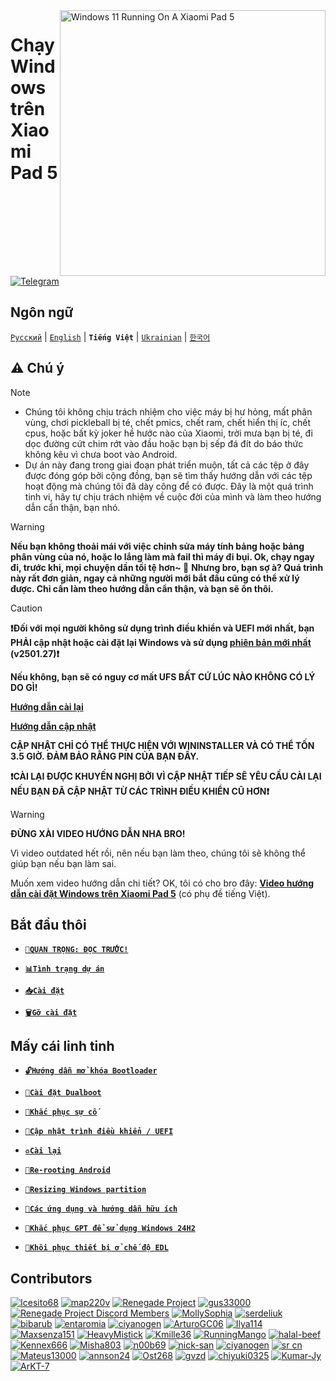 <img align="right" src="https://raw.githubusercontent.com/erdilS/Port-Windows-11-Xiaomi-Pad-5/main/nabu.png" width="425" alt="Windows 11 Running On A Xiaomi Pad 5">

# Chạy Windows trên Xiaomi Pad 5

[![Telegram](https://img.shields.io/badge/Chat-Telegram-brightgreen.svg?logo=telegram&style=flat-square)](https://t.me/nabuwoa)

## Ngôn ngữ 
[```Русский```](/guide/Russian/README-RU.md) | [```English```](/README.md) | **```Tiếng Việt```** | [```Ukrainian```](/guide/Ukrainian/README-uk.md) | [```한국어```](/guide/Korean/README-KO.md)

## ⚠️ Chú ý
> [!NOTE]
> - Chúng tôi không chịu trách nhiệm cho việc máy bị hư hỏng, mất phân vùng, chơi pickleball bị té, chết pmics, chết ram, chết hiển thị íc, chết cpus, hoặc bất kỳ joker hề hước nào của Xiaomi, trời mưa bạn bị té, đi dọc đường cứt chim rớt vào đầu hoặc bạn bị sếp đá đít do báo thức không kêu vì chưa boot vào Android.
> - Dự án này đang trong giai đoạn phát triển muộn, tất cả các tệp ở đây được đóng góp bởi cộng đồng, bạn sẽ tìm thấy hướng dẫn với các tệp hoạt động mà chúng tôi đã dày công để có được. Đây là một quá trình tinh vi, hãy tự chịu trách nhiệm về cuộc đời của mình và làm theo hướng dẫn cẩn thận, bạn nhó.

> [!WARNING]
> **Nếu bạn không thoải mái với việc chỉnh sửa máy tính bảng hoặc bảng phân vùng của nó, hoặc lo lắng làm mà fail thì máy đi bụi. Ok, chạy ngay đi, trước khi, mọi chuyện dần tồi tệ hơn~ 🎵**
> **Nhưng bro, bạn sợ à? Quá trình này rất đơn giản, ngay cả những người mới bắt đầu cũng có thể xử lý được. Chỉ cần làm theo hướng dẫn cẩn thận, và bạn sẽ ổn thôi.**

> [!CAUTION]
> **❗Đối với mọi người không sử dụng trình điều khiển và UEFI mới nhất, bạn PHẢI cập nhật hoặc cài đặt lại Windows và sử dụng [phiên bản mới nhất](https://github.com/erdilS/Port-Windows-11-Xiaomi-Pad-5/releases/tag/Drivers) (v2501.27)❗**
>
> **Nếu không, bạn sẽ có nguy cơ mất UFS BẤT CỨ LÚC NÀO KHÔNG CÓ LÝ DO GÌ!**
>
> [**Hướng dẫn cài lại**](https://github.com/erdilS/Port-Windows-11-Xiaomi-Pad-5/blob/main/reinstall-vi.md)
>
> [**Hướng dẫn cập nhật**](https://github.com/Kumar-Jy/Windows-in-NABU-Without-PC/blob/main/guide/DriverUpdate.md)
>
> **CẬP NHẬT CHỈ CÓ THỂ THỰC HIỆN VỚI WININSTALLER VÀ CÓ THỂ TỐN 3.5 GIỜ. ĐẢM BẢO RẰNG PIN CỦA BẠN ĐẦY.**
>
>
> **❗️CÀI LẠI ĐƯỢC KHUYẾN NGHỊ BỞI VÌ CẬP NHẬT TIẾP SẼ YÊU CẦU CÀI LẠI NẾU BẠN ĐÃ CẬP NHẬT TỪ CÁC TRÌNH ĐIỀU KHIỂN CŨ HƠN❗️**


> [!WARNING]
> **ĐỪNG XÀI VIDEO HƯỚNG DẪN NHA BRO!**
> 
> Vì video outdated hết rồi, nên nếu bạn làm theo, chúng tôi sẽ không thể giúp bạn nếu bạn làm sai.
>
> Muốn xem video hướng dẫn chi tiết? OK, tôi có cho bro đây: [**Video hướng dẫn cài đặt Windows trên Xiaomi Pad 5**](https://www.youtube.com/watch?v=dQw4w9WgXcQ) (có phụ đề tiếng Việt).


## Bắt đầu thôi

- [**```📖QUAN TRỌNG: ĐỌC TRƯỚC!```**](important.md)

- [**`📊Tình trạng dự án`**](status.md)

- [**`📥Cài đặt`**](installation-selection-vi.md)

- [**`🗑️Gỡ cài đặt`**](uninstall-vi.md)


## Mấy cái linh tinh

- [**`🔓Hướng dẫn mở khóa Bootloader`**](unlock-bootloader-vi.md)

- [**`🔀Cài đặt Dualboot`**](dualboot-selection2-vi.md)

- [**`🔧Khắc phục sự cố`**](troubleshooting-vi.md)

- [**`🔄Cập nhật trình điều khiển / UEFI`**](update-vi.md)

- [**`♻️Cài lại`**](reinstall-vi.md)

- [**`📱Re-rooting Android`**](Re-rooting-vi.md)

- [**`💾Resizing Windows partition`**](guide/English/resize-en.md)

- [**`📂Các ứng dụng và hướng dẫn hữu ích`**](Additional-materials-vi.md)

- [**`🔧Khắc phục GPT để sử dụng Windows 24H2`**](fix-gpt-vi.md)

- [**`🧱Khôi phục thiết bị ở chế độ EDL`**](edl.md)



## Contributors
[<img alt="Icesito68" src="https://images.weserv.nl/?url=https://avatars.githubusercontent.com/u/113939920?v=4&w=45&fit=cover&mask=circle&maxage=7d" />](https://github.com/Icesito68)
[<img alt="map220v" src="https://images.weserv.nl/?url=https://avatars.githubusercontent.com/u/14368485?v=4&w=45&fit=cover&mask=circle&maxage=7d" />](https://github.com/map220v)
[<img alt="Renegade Project" src="https://images.weserv.nl/?url=https://avatars.githubusercontent.com/u/63859504?s=200&v=4&w=45&fit=cover&mask=circle&maxage=7d" />](https://github.com/edk2-porting)
[<img alt="gus33000" src="https://images.weserv.nl/?url=https://avatars.githubusercontent.com/u/3755345?v=4&w=45&fit=cover&mask=circle&maxage=7d" />](https://github.com/gus33000)
[<img alt="Renegade Project Discord Members" src="https://images.weserv.nl/?url=https://cdn.discordapp.com/icons/736563593058713690/68f67bfddf4390b11effc99917b16338.webp?size=256&w=45&fit=cover&mask=circle&maxage=7d" />](https://discord.gg/XXBWfag)
[<img alt="MollySophia" src="https://images.weserv.nl/?url=https://avatars.githubusercontent.com/u/20746884?v=4&w=45&fit=cover&mask=circle&maxage=7d" />](https://github.com/MollySophia)
[<img alt="serdeliuk" src="https://images.weserv.nl/?url=https://avatars.githubusercontent.com/u/38280618?v=4&w=45&fit=cover&mask=circle&maxage=7d" />](https://github.com/serdeliuk)
[<img alt="bibarub" src="https://images.weserv.nl/?url=https://avatars.githubusercontent.com/u/73599925?v=4&w=45&fit=cover&mask=circle&maxage=7d" />](https://github.com/bibarub)
[<img alt="entaromia" src="https://images.weserv.nl/?url=https://avatars.githubusercontent.com/u/30384045?v=4&w=45&fit=cover&mask=circle&maxage=7d" />](https://github.com/entaromia)
[<img alt="ciyanogen" src="https://images.weserv.nl/?url=https://avatars.githubusercontent.com/u/29534488?v=4&w=45&fit=cover&mask=circle&maxage=7d" />](https://github.com/ciyanogen)
[<img alt="ArturoGC06" src="https://images.weserv.nl/?url=https://avatars.githubusercontent.com/u/76574534?v=4&w=45&fit=cover&mask=circle&maxage=7d" />](https://github.com/ArturoGC06)
[<img alt="Ilya114" src="https://images.weserv.nl/?url=https://avatars.githubusercontent.com/u/93242944?v=4&w=45&fit=cover&mask=circle&maxage=7d" />](https://github.com/Ilya114)
[<img alt="Maxsenza151" src="https://images.weserv.nl/?url=https://avatars.githubusercontent.com/u/93602290?v=4&w=45&fit=cover&mask=circle&maxage=7d" />](https://github.com/Maxsenza151)
[<img alt="HeavyMistick" src="https://images.weserv.nl/?url=https://avatars.githubusercontent.com/u/94836779?v=4&w=45&fit=cover&mask=circle&maxage=7d" />](https://github.com/HeavyMistick)
[<img alt="Kmille36" src="https://images.weserv.nl/?url=https://avatars.githubusercontent.com/u/58414694?v=4&w=45&fit=cover&mask=circle&maxage=7d" />](https://github.com/Kmille36)
[<img alt="RunningMango" src="https://images.weserv.nl/?url=https://avatars.githubusercontent.com/u/36758157?v=4&w=45&fit=cover&mask=circle&maxage=7d" />](https://github.com/RunningMango)
[<img alt="halal-beef" src="https://images.weserv.nl/?url=https://avatars.githubusercontent.com/u/78730004?v=4&w=45&fit=cover&mask=circle&maxage=7d" />](https://github.com/halal-beef)
[<img alt="Kennex666" src="https://images.weserv.nl/?url=https://avatars.githubusercontent.com/u/55269418?v=4&w=45&fit=cover&mask=circle&maxage=7d" />](https://github.com/kennex666)
[<img alt="Misha803" src="https://images.weserv.nl/?url=https://avatars.githubusercontent.com/u/118528504?v=4&w=45&fit=cover&mask=circle&maxage=7d" />](https://github.com/Misha803)
[<img alt="n00b69" src="https://images.weserv.nl/?url=https://avatars.githubusercontent.com/u/83274506?v=4&w=45&fit=cover&mask=circle&maxage=7d" />](https://github.com/n00b69)
[<img alt="nick-san" src="https://images.weserv.nl/?url=https://avatars.githubusercontent.com/u/45539267?v=4&w=45&fit=cover&mask=circle&maxage=7d" />](https://github.com/nick-san)
[<img alt="ciyanogen" src="https://images.weserv.nl/?url=https://avatars.githubusercontent.com/u/84897942?v=4&w=45&fit=cover&mask=circle&maxage=7d" />](https://github.com/ciyanogen)
[<img alt="sr cn" src="https://images.weserv.nl/?url=https://avatars.githubusercontent.com/u/161332426?v=4&w=45&fit=cover&mask=circle&maxage=7d" />](https://github.com/srxcm)
[<img alt="Mateus13000" src="https://images.weserv.nl/?url=https://avatars.githubusercontent.com/u/38146322?v=4&w=45&fit=cover&mask=circle&maxage=7d" />](https://github.com/Mateus13000)
[<img alt="annson24" src="https://images.weserv.nl/?url=https://avatars.githubusercontent.com/u/8401837?v=4&w=45&fit=cover&mask=circle&maxage=7d" />](https://github.com/annson24)
[<img alt="Ost268" src="https://images.weserv.nl/?url=https://avatars.githubusercontent.com/u/99175924?s=96&v=4&w=45&fit=cover&mask=circle&maxage=7d" />](https://github.com/galaxysollector)
[<img alt="gvzd" src="https://i.ibb.co/VxsvNZ6/Ellipse-1.png" />](https://https://github.com/gvzd)
[<img alt="chiyuki0325" src="https://images.weserv.nl/?url=https://avatars.githubusercontent.com/u/73830635?s=96&v=4&w=45&fit=cover&mask=circle&maxage=7d" />](https://github.com/chiyuki0325)
[<img alt="Kumar-Jy" src="https://images.weserv.nl/?url=https://avatars.githubusercontent.com/u/20044626?v=4&w=45&fit=cover&mask=circle&maxage=7d" />](https://github.com/Kumar-Jy)
[<img alt="ArKT-7" src="https://images.weserv.nl/?url=https://avatars.githubusercontent.com/u/157277855?v=4&w=45&fit=cover&mask=circle&maxage=7d" />](https://github.com/ArKT-7)
